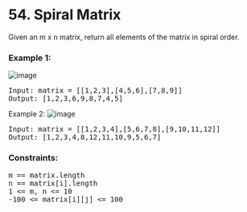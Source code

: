 # 54. Spiral Matrix

Given an m x n matrix, return all elements of the matrix in spiral order.

 
### Example 1:

![image](https://assets.leetcode.com/uploads/2020/11/13/spiral1.jpg)

<pre>Input: matrix = [[1,2,3],[4,5,6],[7,8,9]]
Output: [1,2,3,6,9,8,7,4,5]</pre>
Example 2:
![image](https://assets.leetcode.com/uploads/2020/11/13/spiral.jpg)

<pre>Input: matrix = [[1,2,3,4],[5,6,7,8],[9,10,11,12]]
Output: [1,2,3,4,8,12,11,10,9,5,6,7]</pre>
 

### Constraints:

<pre>
m == matrix.length
n == matrix[i].length
1 <= m, n <= 10
-100 <= matrix[i][j] <= 100
</pre>
